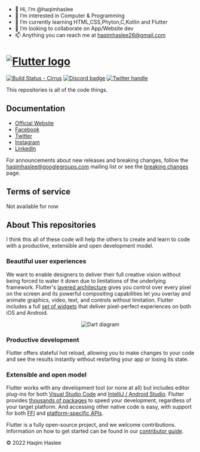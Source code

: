 - 👋 Hi, I’m @haqimhaslee
- 👀 I’m interested in Computer & Programming
- 🌱 I’m currently learning HTML,CSS,Phyton,C,Kotlin and Flutter
- 💞️ I’m looking to collaborate on App/Website dev
- 📫 Anything you can reach me at haqimhaslee26@gmail.com

<!---
haqimhaslee/haqimhaslee is a ✨ special ✨ repository because its `README.md` (this file) appears on your GitHub profile.
You can click the Preview link to take a look at your changes.
--->


# [![Flutter logo][]][flutter.dev]

[![Build Status - Cirrus][]][Build status]
[![Discord badge][]][Discord instructions]
[![Twitter handle][]][Twitter badge]

This repositories is all of the code things.

## Documentation

* [Official Website](https://haqim-haslee.web.app)
* [Facebook](https://www.facebook.com/haqimhaslee)
* [Twitter](https://twitter.com/haqimhaslee26)
* [Instagram](https://www.instagram.com/haqim.haslee/?hl=en)
* [LinkedIn](https://my.linkedin.com/in/haqim-haslee-166b00113)

For announcements about new releases and breaking changes, follow the
[haqimhaslee@googlegroups.com](https://groups.google.com/g/haqimhaslee)
mailing list or see the
[breaking changes](https://haqim-haslee.web.app) page.

## Terms of service

Not available for now

## About This repositories

I think this all of these code will help the others to create and learn to code with a productive,
extensible and open development model.

### Beautiful user experiences

We want to enable designers to deliver their full creative vision without being
forced to water it down due to limitations of the underlying framework.
Flutter's [layered architecture] gives you control over every pixel on the
screen and its powerful compositing capabilities let you overlay and animate
graphics, video, text, and controls without limitation. Flutter includes a full
[set of widgets][widget catalog] that deliver pixel-perfect experiences on both
iOS and Android.

<p align="center"><img src="https://github.com/flutter/website/blob/main/src/assets/images/docs/homepage/dart-diagram-small.png?raw=true" alt="Dart diagram"></p>

### Productive development

Flutter offers stateful hot reload, allowing you to make changes to your code
and see the results instantly without restarting your app or losing its state.

### Extensible and open model

Flutter works with any development tool (or none at all) but includes editor
plug-ins for both [Visual Studio Code] and [IntelliJ / Android Studio]. Flutter
provides [thousands of packages][Flutter packages] to speed your development,
regardless of your target platform. And accessing other native code is easy,
with support for both [FFI] and [platform-specific APIs][platform channels].

Flutter is a fully open-source project, and we welcome contributions.
Information on how to get started can be found in our
[contributor guide](CONTRIBUTING.md).

[Flutter logo]: https://github.com/flutter/website/blob/archived-master/src/_assets/image/flutter-lockup-bg.jpg?raw=true
[flutter.dev]: https://flutter.dev
[Build Status - Cirrus]: https://api.cirrus-ci.com/github/flutter/flutter.svg
[Build status]: https://cirrus-ci.com/github/flutter/flutter/master
[Discord instructions]: https://github.com/flutter/flutter/wiki/Chat
[Discord badge]: https://img.shields.io/discord/608014603317936148
[Twitter handle]: https://img.shields.io/twitter/follow/flutterdev.svg?style=social&label=Follow
[Twitter badge]: https://twitter.com/intent/follow?screen_name=flutterdev
[layered architecture]: https://flutter.dev/docs/resources/inside-flutter
[widget catalog]: https://flutter.dev/widgets/
[Skia]: https://skia.org/
[Dart platform]: https://dart.dev/
[Hot reload animation]: https://github.com/flutter/website/blob/main/src/assets/images/docs/tools/android-studio/hot-reload.gif?raw=true
[Hot reload]: https://flutter.dev/docs/development/tools/hot-reload
[Visual Studio Code]: https://marketplace.visualstudio.com/items?itemName=Dart-Code.flutter
[IntelliJ / Android Studio]: https://plugins.jetbrains.com/plugin/9212-flutter
[Flutter packages]: https://pub.dev/flutter
[FFI]: https://flutter.dev/docs/development/platform-integration/c-interop
[platform channels]: https://flutter.dev/docs/development/platform-integration/platform-channels
[interop example]: https://github.com/flutter/flutter/tree/master/examples/platform_channel
© 2022 Haqim Haslee
